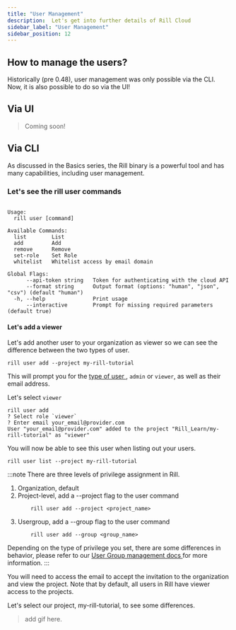 ```yaml
---
title: "User Management"
description:  Let's get into further details of Rill Cloud
sidebar_label: "User Management"
sidebar_position: 12
---
```


## How to manage the users?

Historically (pre 0.48), user management was only possible via the CLI. Now, it is also possible to do so via the UI! 

## Via UI


>Coming soon! 


## Via CLI

As discussed in the Basics series, the Rill binary is a powerful tool and has many capabilities, including user management. 

### Let's see the rill user commands

```Manage users

Usage:
  rill user [command]

Available Commands:
  list        List
  add         Add
  remove      Remove
  set-role    Set Role
  whitelist   Whitelist access by email domain

Global Flags:
      --api-token string   Token for authenticating with the cloud API
      --format string      Output format (options: "human", "json", "csv") (default "human")
  -h, --help               Print usage
      --interactive        Prompt for missing required parameters (default true)
```

#### Let's add a viewer

Let's add another user to your organization as viewer so we can see the difference between the two types of user.

```
rill user add --project my-rill-tutorial
```

This will prompt you for the <a href='https://docs.rilldata.com/manage/roles-permissions' target="_blank">type of user </a>, `admin` or `viewer`, as well as their email address.

Let's select `viewer` 

```
rill user add
? Select role `viewer`
? Enter email your_email@provider.com
User "your_email@provider.com" added to the project "Rill_Learn/my-rill-tutorial" as "viewer"
```

You will now be able to see this user when listing out your users.

```
rill user list --project my-rill-tutorial
```

:::note
There are three levels of privilege assignment in Rill. 
1. Organization, default
2. Project-level, add a --project flag to the user command
    ```
        rill user add --project <project_name>
    ```
3. Usergroup, add a --group flag to the user command
    ```
        rill user add --group <group_name>
    ```

Depending on the type of privilege you set, there are some differences in behavior, please refer to our <a href= '' target=" blank">User Group management docs </a> for more information.
:::

You will need to access the email to accept the invitation to the organization and view the project. Note that by default, all users in Rill have viewer access to the projects. 

Let's select our project, my-rill-tutorial, to see some differences.

>add gif here.
